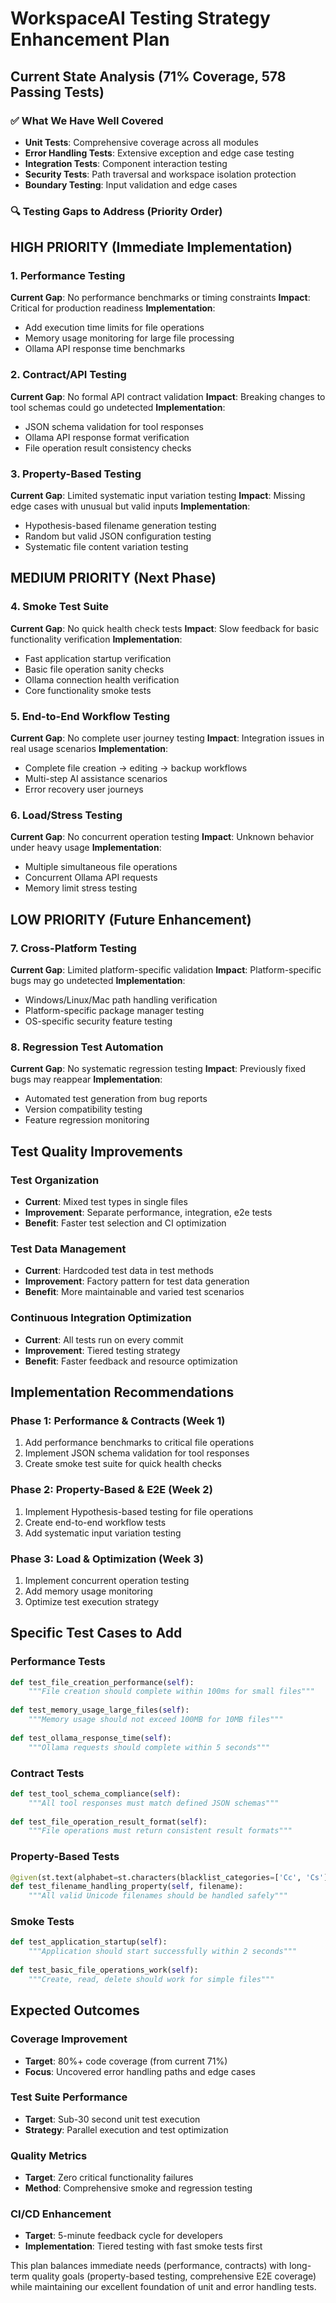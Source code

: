 # WorkspaceAI Testing Strategy Enhancement Plan

## Current State Analysis (71% Coverage, 578 Passing Tests)

### ✅ What We Have Well Covered
- **Unit Tests**: Comprehensive coverage across all modules
- **Error Handling Tests**: Extensive exception and edge case testing
- **Integration Tests**: Component interaction testing
- **Security Tests**: Path traversal and workspace isolation protection
- **Boundary Testing**: Input validation and edge cases

### 🔍 Testing Gaps to Address (Priority Order)

## HIGH PRIORITY (Immediate Implementation)

### 1. Performance Testing
**Current Gap**: No performance benchmarks or timing constraints
**Impact**: Critical for production readiness
**Implementation**: 
- Add execution time limits for file operations
- Memory usage monitoring for large file processing
- Ollama API response time benchmarks

### 2. Contract/API Testing
**Current Gap**: No formal API contract validation
**Impact**: Breaking changes to tool schemas could go undetected
**Implementation**:
- JSON schema validation for tool responses
- Ollama API response format verification
- File operation result consistency checks

### 3. Property-Based Testing
**Current Gap**: Limited systematic input variation testing
**Impact**: Missing edge cases with unusual but valid inputs
**Implementation**:
- Hypothesis-based filename generation testing
- Random but valid JSON configuration testing
- Systematic file content variation testing

## MEDIUM PRIORITY (Next Phase)

### 4. Smoke Test Suite
**Current Gap**: No quick health check tests
**Impact**: Slow feedback for basic functionality verification
**Implementation**:
- Fast application startup verification
- Basic file operation sanity checks
- Ollama connection health verification
- Core functionality smoke tests

### 5. End-to-End Workflow Testing
**Current Gap**: No complete user journey testing
**Impact**: Integration issues in real usage scenarios
**Implementation**:
- Complete file creation → editing → backup workflows
- Multi-step AI assistance scenarios
- Error recovery user journeys

### 6. Load/Stress Testing
**Current Gap**: No concurrent operation testing
**Impact**: Unknown behavior under heavy usage
**Implementation**:
- Multiple simultaneous file operations
- Concurrent Ollama API requests
- Memory limit stress testing

## LOW PRIORITY (Future Enhancement)

### 7. Cross-Platform Testing
**Current Gap**: Limited platform-specific validation
**Impact**: Platform-specific bugs may go undetected
**Implementation**:
- Windows/Linux/Mac path handling verification
- Platform-specific package manager testing
- OS-specific security feature testing

### 8. Regression Test Automation
**Current Gap**: No systematic regression testing
**Impact**: Previously fixed bugs may reappear
**Implementation**:
- Automated test generation from bug reports
- Version compatibility testing
- Feature regression monitoring

## Test Quality Improvements

### Test Organization
- **Current**: Mixed test types in single files
- **Improvement**: Separate performance, integration, e2e tests
- **Benefit**: Faster test selection and CI optimization

### Test Data Management
- **Current**: Hardcoded test data in test methods
- **Improvement**: Factory pattern for test data generation
- **Benefit**: More maintainable and varied test scenarios

### Continuous Integration Optimization
- **Current**: All tests run on every commit
- **Improvement**: Tiered testing strategy
- **Benefit**: Faster feedback and resource optimization

## Implementation Recommendations

### Phase 1: Performance & Contracts (Week 1)
1. Add performance benchmarks to critical file operations
2. Implement JSON schema validation for tool responses
3. Create smoke test suite for quick health checks

### Phase 2: Property-Based & E2E (Week 2)
1. Implement Hypothesis-based testing for file operations
2. Create end-to-end workflow tests
3. Add systematic input variation testing

### Phase 3: Load & Optimization (Week 3)
1. Implement concurrent operation testing
2. Add memory usage monitoring
3. Optimize test execution strategy

## Specific Test Cases to Add

### Performance Tests
```python
def test_file_creation_performance(self):
    """File creation should complete within 100ms for small files"""
    
def test_memory_usage_large_files(self):
    """Memory usage should not exceed 100MB for 10MB files"""
    
def test_ollama_response_time(self):
    """Ollama requests should complete within 5 seconds"""
```

### Contract Tests
```python
def test_tool_schema_compliance(self):
    """All tool responses must match defined JSON schemas"""
    
def test_file_operation_result_format(self):
    """File operations must return consistent result formats"""
```

### Property-Based Tests
```python
@given(st.text(alphabet=st.characters(blacklist_categories=['Cc', 'Cs'])))
def test_filename_handling_property(self, filename):
    """All valid Unicode filenames should be handled safely"""
```

### Smoke Tests
```python
def test_application_startup(self):
    """Application should start successfully within 2 seconds"""
    
def test_basic_file_operations_work(self):
    """Create, read, delete should work for simple files"""
```

## Expected Outcomes

### Coverage Improvement
- **Target**: 80%+ code coverage (from current 71%)
- **Focus**: Uncovered error handling paths and edge cases

### Test Suite Performance
- **Target**: Sub-30 second unit test execution
- **Strategy**: Parallel execution and test optimization

### Quality Metrics
- **Target**: Zero critical functionality failures
- **Method**: Comprehensive smoke and regression testing

### CI/CD Enhancement
- **Target**: 5-minute feedback cycle for developers
- **Implementation**: Tiered testing with fast smoke tests first

This plan balances immediate needs (performance, contracts) with long-term quality goals (property-based testing, comprehensive E2E coverage) while maintaining our excellent foundation of unit and error handling tests.
